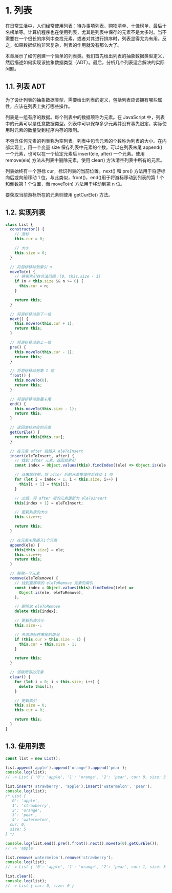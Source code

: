 # 1. 列表

在日常生活中，人们经常使用列表：待办事项列表、购物清单、十佳榜单、最后十名榜单等。计算机程序也在使用列表，尤其是列表中保存的元素不是太多时。当不需要在一个很长的序列中查找元素，或者对其进行排序时，列表显得尤为有用。反之，如果数据结构非常复杂，列表的作用就没有那么大了。

本章展示了如何创建一个简单的列表类。我们首先给出列表的抽象数据类型定义，然后描述如何实现该抽象数据类型（ADT）。最后，分析几个列表适合解决的实际问题。

## 1.1. 列表 ADT

为了设计列表的抽象数据类型，需要给出列表的定义，包括列表应该拥有哪些属性，应该在列表上执行哪些操作。

列表是一组有序的数据。每个列表中的数据项称为元素。在 JavaScript 中，列表中的元素可以是任意数据类型。列表中可以保存多少元素并没有事先限定，实际使用时元素的数量受到程序内存的限制。

不包含任何元素的列表称为空列表。列表中包含元素的个数称为列表的大小。在内部实现上，用一个变量 size 保存列表中元素的个数。可以在列表末尾 append() 一个元素，也可以在一个给定元素后 insert(ele, after) 一个元素。使用 remove(ele) 方法从列表中删除元素，使用 clear() 方法清空列表中所有的元素。

列表始终有一个游标 cur，标识列表的当前位置。next() 和 pre() 方法用于将游标向后或向前移动 1 位，与此类似，front()，end()用于将游标移动到列表的第 1 个和倒数第 1 个位置，而 moveTo(n) 方法用于移动到第 n 位。

要获取当前游标所在的元素则使用 getCurEle() 方法。

## 1.2. 实现列表

```javascript
class List {
  constructor() {
    // 游标
    this.cur = 0;

    // 大小
    this.size = 0;
  }

  // 将游标移动到索引 n
  moveTo(n) {
    // 确保索引在合法范围：[0, this.size - 1]
    if (n < this.size && n >= 0) {
      this.cur = n;
    }

    return this;
  }

  // 将游标移动到下一位
  next() {
    this.moveTo(this.cur + 1);
    return this;
  }

  // 将游标移动到上一位
  pre() {
    this.moveTo(this.cur - 1);
    return this;
  }

  // 将游标移动到第 1 位
  front() {
    this.moveTo(0);
    return this;
  }

  // 将游标移动到最末尾
  end() {
    this.moveTo(this.size - 1);
    return this;
  }

  // 返回游标对应的元素
  getCurEle() {
    return this[this.cur];
  }

  // 在元素 after 后插入 eleToInsert
  insert(eleToInsert, after) {
    // 找到 after 元素，返回其索引
    const index = Object.values(this).findIndex((ele) => Object.is(ele, after));

    // 从末尾往前，将 after 后的元素整体往后移动 1 位
    for (let i = index + 1; i < this.size; i++) {
      this[i + 1] = this[i];
    }

    // 之后，将 after 后的元素更新为 eleToInsert
    this[index + 1] = eleToInsert;

    // 更新列表的大小
    this.size++;

    return this;
  }

  // 在元素末尾插入1个元素
  append(ele) {
    this[this.size] = ele;
    this.size++;
    return this;
  }

  // 移除一个元素
  remove(eleToRemove) {
    // 找到要移除的 eleToRemove 元素的索引
    const index = Object.values(this).findIndex((ele) =>
      Object.is(ele, eleToRemove),
    );

    // 删除这 eleToRemove
    delete this[index];

    // 更新列表大小
    this.size--;

    // 考虑游标在末尾的情况
    if (this.cur > this.size - 1) {
      this.cur = this.size - 1;
    }

    return this;
  }

  // 清除所有的元素
  clear() {
    for (let i = 0; i < this.size; i++) {
      delete this[i];
    }

    // 更新索引
    this.size = 0;
    this.cur = 0;

    return this;
  }
}
```

## 1.3. 使用列表

```javascript
const list = new List();

list.append('apple').append('orange').append('pear');
console.log(list);
// -> List { '0': 'apple', '1': 'orange', '2': 'pear', cur: 0, size: 3 }

list.insert('strawberry', 'apple').insert('watermelon', 'pear');
console.log(list);
/* List {
  '0': 'apple',
  '1': 'strawberry',
  '2': 'orange',
  '3': 'pear',
  '4': 'watermelon',
  cur: 0,
  size: 5
} */

console.log(list.end().pre().front().next().moveTo(0).getCurEle());
// -> 'apple'

list.remove('watermelon').remove('strawberry');
console.log(list);
// -> List { '0': 'apple', '1': 'orange', '2': 'pear', cur: 1, size: 3 }

list.clear();
console.log(list);
// -> List { cur: 0, size: 0 }
```
